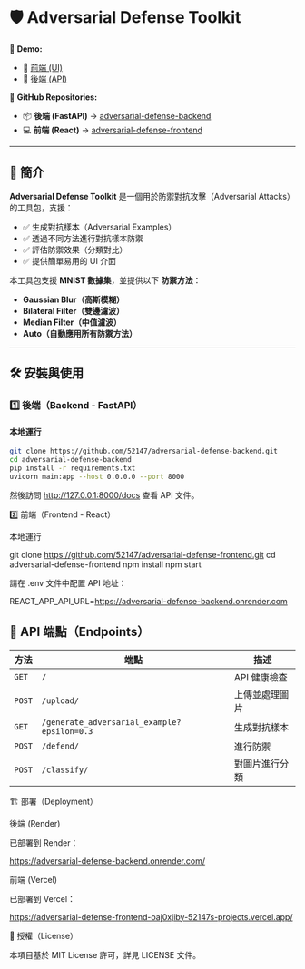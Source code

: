 

# 🛡️ Adversarial Defense Toolkit

🔗 **Demo:**
- 🎨 [前端 (UI)](https://adversarial-defense-frontend-oaj0xjiby-52147s-projects.vercel.app/)
- 🚀 [後端 (API)](https://adversarial-defense-backend.onrender.com/)

🔗 **GitHub Repositories:**
- 📦 **後端 (FastAPI)** → [adversarial-defense-backend](https://github.com/52147/adversarial-defense-backend)
- 💻 **前端 (React)** → [adversarial-defense-frontend](https://github.com/52147/adversarial-defense-frontend)

---

## 📖 簡介
**Adversarial Defense Toolkit** 是一個用於防禦對抗攻擊（Adversarial Attacks）的工具包，支援：
- ✅ 生成對抗樣本（Adversarial Examples）
- ✅ 透過不同方法進行對抗樣本防禦
- ✅ 評估防禦效果（分類對比）
- ✅ 提供簡單易用的 UI 介面

本工具包支援 **MNIST 數據集**，並提供以下 **防禦方法**：
- **Gaussian Blur（高斯模糊）**
- **Bilateral Filter（雙邊濾波）**
- **Median Filter（中值濾波）**
- **Auto（自動應用所有防禦方法）**

---

## 🛠️ 安裝與使用

### 1️⃣ 後端（Backend - FastAPI）
#### **本地運行**
```bash
git clone https://github.com/52147/adversarial-defense-backend.git
cd adversarial-defense-backend
pip install -r requirements.txt
uvicorn main:app --host 0.0.0.0 --port 8000
```
然後訪問 http://127.0.0.1:8000/docs 查看 API 文件。

2️⃣ 前端（Frontend - React）

本地運行

git clone https://github.com/52147/adversarial-defense-frontend.git
cd adversarial-defense-frontend
npm install
npm start

請在 .env 文件中配置 API 地址：

REACT_APP_API_URL=https://adversarial-defense-backend.onrender.com

## 📌 API 端點（Endpoints）

| 方法 | 端點 | 描述 |
|------|------|------|
| `GET`  | `/` | API 健康檢查 |
| `POST` | `/upload/` | 上傳並處理圖片 |
| `GET`  | `/generate_adversarial_example?epsilon=0.3` | 生成對抗樣本 |
| `POST` | `/defend/` | 進行防禦 |
| `POST` | `/classify/` | 對圖片進行分類 |

🏗️ 部署（Deployment）

後端 (Render)

已部署到 Render：

https://adversarial-defense-backend.onrender.com/

前端 (Vercel)

已部署到 Vercel：

https://adversarial-defense-frontend-oaj0xjiby-52147s-projects.vercel.app/

📜 授權（License）

本項目基於 MIT License 許可，詳見 LICENSE 文件。



